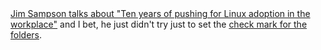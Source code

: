 <html><body><a href="http://www.networkperformancedaily.com/2007/01/ten_years_of_pushing_for_linux.html" target="_blank">Jim Sampson talks about "Ten years of pushing for Linux adoption in the workplace"</a> and I bet, he just didn't try just to set the <a href="http://www.networkperformancedaily.com/images/our-evolution.png" target="_blank">check mark for the folders</a>.</body></html>